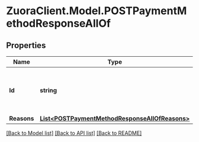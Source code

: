 # ZuoraClient.Model.POSTPaymentMethodResponseAllOf

## Properties

Name | Type | Description | Notes
------------ | ------------- | ------------- | -------------
**Id** | **string** | Internal ID of the payment method that was created.  | [optional] 
**Reasons** | [**List&lt;POSTPaymentMethodResponseAllOfReasons&gt;**](POSTPaymentMethodResponseAllOfReasons.md) |  | [optional] 

[[Back to Model list]](../README.md#documentation-for-models) [[Back to API list]](../README.md#documentation-for-api-endpoints) [[Back to README]](../README.md)

